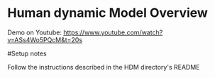 # Human dynamic Model Overview

Demo on Youtube: https://www.youtube.com/watch?v=ASs4Wo5PQcM&t=20s

#Setup notes

Follow the instructions described in the HDM directory's README
